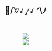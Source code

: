 <h2 align="center">🌸/ᐠ ̷  ̷𝅒 ̷‸ ̷𝅒 ̷ ᐟ\ﾉ</h2>
<br>
<p align="center">
  <a>
    <img src="https://skillicons.dev/icons?i=discord,bots,github,python,javascript,nodejs" /><br>
    <img src="https://skillicons.dev/icons?i=docker,redis,mongodb,bash,git,vscode" />
  </a>
</p>
